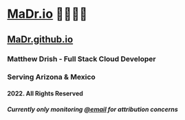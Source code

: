 # [MaDr.io](https://madr.io/) 🧑‍🚀🚀✨
## [MaDr.github.io](https://madrclouddev.github.io/)
### Matthew Drish - Full Stack Cloud Developer
### Serving Arizona & Mexico
#### 2022. All Rights Reserved
##### Currently only monitoring [@email](mailto:azbusiness@madr.io) for attribution concerns
